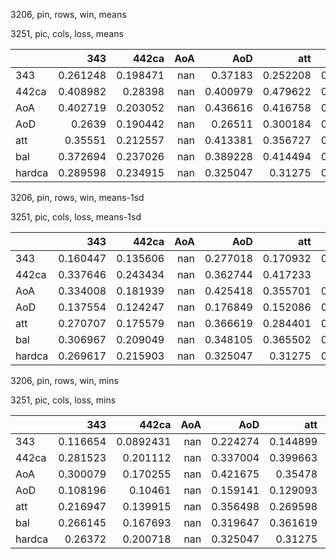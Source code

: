 3206, pin, rows, win, means

3251, pic, cols, loss, means

|        |      343 |    442ca |   AoA |      AoD |      att |      bal |   hardca |
|:-------|---------:|---------:|------:|---------:|---------:|---------:|---------:|
| 343    | 0.261248 | 0.198471 |   nan | 0.37183  | 0.252208 | 0.228488 | 0.370583 |
| 442ca  | 0.408982 | 0.28398  |   nan | 0.400979 | 0.479622 | 0.390972 | 0.337881 |
| AoA    | 0.402719 | 0.203052 |   nan | 0.436616 | 0.416758 | 0.337591 | 0.420044 |
| AoD    | 0.2639   | 0.190442 |   nan | 0.26511  | 0.300184 | 0.243943 | 0.255477 |
| att    | 0.35551  | 0.212557 |   nan | 0.413381 | 0.356727 | 0.301928 | 0.420688 |
| bal    | 0.372694 | 0.237026 |   nan | 0.389228 | 0.414494 | 0.336271 | 0.355474 |
| hardca | 0.289598 | 0.234915 |   nan | 0.325047 | 0.31275  | 0.292705 | 0.266828 |

3206, pin, rows, win, means-1sd

3251, pic, cols, loss, means-1sd

|        |      343 |    442ca |   AoA |      AoD |      att |      bal |   hardca |
|:-------|---------:|---------:|------:|---------:|---------:|---------:|---------:|
| 343    | 0.160447 | 0.135606 |   nan | 0.277018 | 0.170932 | 0.108916 | 0.251687 |
| 442ca  | 0.337646 | 0.243434 |   nan | 0.362744 | 0.417233 | 0.32577  | 0.294203 |
| AoA    | 0.334008 | 0.181939 |   nan | 0.425418 | 0.355701 | 0.197579 | 0.355349 |
| AoD    | 0.137554 | 0.124247 |   nan | 0.176849 | 0.152086 | 0.119271 | 0.170831 |
| att    | 0.270707 | 0.175579 |   nan | 0.366619 | 0.284401 | 0.168264 | 0.364559 |
| bal    | 0.306967 | 0.209049 |   nan | 0.348105 | 0.365502 | 0.236439 | 0.309928 |
| hardca | 0.269617 | 0.215903 |   nan | 0.325047 | 0.31275  | 0.252402 | 0.264565 |

3206, pin, rows, win, mins

3251, pic, cols, loss, mins

|        |      343 |     442ca |   AoA |      AoD |      att |       bal |   hardca |
|:-------|---------:|----------:|------:|---------:|---------:|----------:|---------:|
| 343    | 0.116654 | 0.0892431 |   nan | 0.224274 | 0.144899 | 0.0899798 | 0.18263  |
| 442ca  | 0.281523 | 0.201112  |   nan | 0.337004 | 0.399663 | 0.252429  | 0.269224 |
| AoA    | 0.300079 | 0.170255  |   nan | 0.421675 | 0.35478  | 0.13682   | 0.329462 |
| AoD    | 0.108196 | 0.10461   |   nan | 0.159141 | 0.129093 | 0.100757  | 0.151054 |
| att    | 0.216947 | 0.139915  |   nan | 0.356498 | 0.269598 | 0.114238  | 0.341177 |
| bal    | 0.266145 | 0.167693  |   nan | 0.319647 | 0.361619 | 0.176554  | 0.272857 |
| hardca | 0.26372  | 0.200718  |   nan | 0.325047 | 0.31275  | 0.216383  | 0.264565 |

